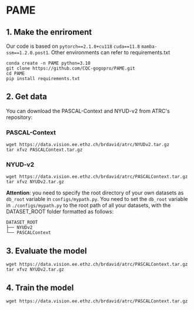 # PAME

## 1. Make the enriroment
Our code is based on  `pytorch==2.1.0+cu118` `cuda==11.8` `mamba-ssm==1.2.0.post1`. Other environments can refer to requirements.txt
```
conda create -n PAME python=3.10
git clone https://github.com/CQC-gogopro/PAME.git
cd PAME
pip install requirements.txt
```

## 2. Get data 
You can download the PASCAL-Context and NYUD-v2 from ATRC's repository:
### PASCAL-Context
```
wget https://data.vision.ee.ethz.ch/brdavid/atrc/NYUDv2.tar.gz
tar xfvz PASCALContext.tar.gz
```
### NYUD-v2
```
wget https://data.vision.ee.ethz.ch/brdavid/atrc/PASCALContext.tar.gz
tar xfvz NYUDv2.tar.gz
```

**Attention**: you need to specify the root directory of your own datasets as ```db_root``` variable in ```configs/mypath.py```.
You need to set the ```db_root``` variable in ```./configs/mypath.py``` to the root path of all your datasets, with the DATASET_ROOT folder formatted as follows:
```
DATASET_ROOT
├── NYUDv2
└── PASCALContext
```

## 3. Evaluate the model
```
wget https://data.vision.ee.ethz.ch/brdavid/atrc/PASCALContext.tar.gz
tar xfvz NYUDv2.tar.gz
```

## 4. Train the model
```
wget https://data.vision.ee.ethz.ch/brdavid/atrc/PASCALContext.tar.gz
```
